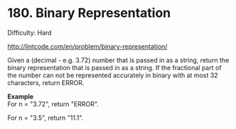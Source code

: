 # 180. Binary Representation

Difficulty: Hard

http://lintcode.com/en/problem/binary-representation/

Given a (decimal - e.g. 3.72) number that is passed in as a string, return the binary representation that is passed in as a string. If the fractional part of the number can not be represented accurately in binary with at most 32 characters, return ERROR.

**Example**  
For n = "3.72", return "ERROR".

For n = "3.5", return "11.1".
